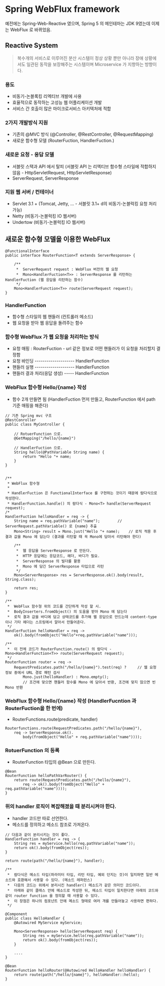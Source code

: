 # Spring WebFlux framework
예전에는 Spring-Web-Reactive 였으며, Spring 5 의 메인테마는 JDK 9였는데 이제는 WebFlux 로 바뀌었음.

## Reactive System
> 복수개의 서비스로 이루어진 분산 시스템이 정상 상황 뿐만 아니라 장애 상황에서도 일관된 동작을 보장해주는 시스템이며 Microservice 가 지향하는 방향이다.


### 용도
- 비동기-논블록킹 리엑티브 개발에 사용
- 효율적으로 동작하는 고성능 웹 어플리케이션 개발
- 서비스 간 호출이 많은 마이크로서비스 아키텍처에 적합


### 2가지 개발방식 지원
- 기존의 @MVC 방식 (@Controller, @RestController, @RequestMapping)
- 새로운 함수형 모델 (RouterFuction, HandlerFuction.) 

### 새로운 요청 - 응답 모델
- 서블릿 스택과 API 에서 탈피 (서블릿 API 는 리엑티브 함수형 스타일에 적합하지 않음 - HttpServletRequest, HttpServletResponse)
- ServerRequest, ServerResponse

### 지원 웹 서버 / 컨테이너
- Servlet 3.1 + (Tomcat, Jetty, ... - 서블릿 3.1+ d의 비동기-논블럭킹 요청 처리 가능) 
- Netty (비동기-논블럭킹 IO 웹서버)
- Undertow (비동기-논블럭킹 IO 웹서버)


## 새로운 함수형 모델을 이용한 WebFlux
```
@FunctionalInterface
public interface RouterFunction<T extends ServerResponse> {

    /**
     *  ServerRequest request : WebFlux 버전의 웹 요청  
     *  Mono<HandlerFuction<T>> : ServerResponse 를 리턴하는 HandlerFuction (웹 응답을 리턴하는 함수)
     */
    Mono<HandlerFunction<T>> route(ServerRequest request);
}
```

### HandlerFunction
- 함수형 스타일의 웹 핸들러 (컨트롤러 메소드)
- 웹 요청을 받아 웹 응답을 돌려주는 함수


### 함수형 WebFlux 가 웹 요청을 처리하는 방식
- 요청 매핑 : RouterFuction - url 같은 정보로 어떤 핸들러가 이 요청을 처리할지 결정함
- 요청 바인딩 -------------------- HandlerFunction
- 핸들러 실행 -------------------- HandlerFunction
- 핸들러 결과 처리(응답 생성) ----- HandlerFunction



### WebFlux 함수형 Hello/{name} 작성
- 함수 2개 만들면 됨 (HandlerFuction 먼저 만들고, RouterFunction 에서 path 기준 매핑을 해준다)

```
// 기존 Spring mvc 구조
@RestConroller
public class MyController {
    
    // RotuerFunction 으로.
    @GetMapping("/hello/{name}")   
    
    // HandlerFuction 으로.
    String hello(@PathVariable String name) {       
        return "Hello "+ name;             
    }
}


/**
 * WebFlux 함수형 
 *
 * HandlerFuction 은 FunctionalInterface 를 구현하는 것이기 때문에 람다식으로 작성한다. 
 * HandlerFunction.handle() 의 람다식 - Mono<T> handle(ServerRequest request);
/*
HandlerFuction helloHandler = req -> {
    String name = req.pathVariable("name");        // ServerRequest.pathVariable() 로 {name} 추출
    Mono<String> result = Mono.just("Hello "+ name);    // 로직 적용 후 결과 값을 Mono 에 담는다 (결과를 리턴할 때 꼭 Mono에 담아서 리턴해야 한다)

    /**
     *  웹 응답을 ServerResponse 로 만든다.
     *  HTTP 응답에는 응답코드, 헤더, 바디가 필요.
     *  ServerResponse 의 빌더를 활용
     *  Mono 에 담긴 ServerResponse 타입으로 리턴
     */
    Mono<ServerResponse> res = ServerResponse.ok().body(result, String.class);      

    return res;
}

/**
 *  WebFlux 함수형 위의 코드를 간단하게 작성 할 시. 
 *  BodyInserters.fromObject() 의 도움을 받아 Mono 에 담는다
 *  로직 결과 값을 바디에 담고 상태코드를 추가해 웹 응답으로 만드는데 content-type 이나 기타 헤더는 스프링에서 알아서 만들어준다.
 */
HandlerFuction helloHandler = req -> 
    ok().body(fromObject("Hello"+req.pathVariable("name")));
```

```
/**
 *  이 전체 코드가 RouterFunction.route() 의 람다식 - Mono<HandlerFunction<T>> route(ServerRequest request); 
 */
RouterFunction router = req -> 
    RequestPredicates.path("/hello/{name}").test(req) ?     // 웹 요청 정보 중에서 URL 경로 패턴 검사
        Mono.just(helloHandler) : Mono.empty();     
        // 조건에 맞으면 핸들러 함수를 Mono 에 담아서 반환, 조건에 맞지 않으면 빈 Mono 반환
```

### WebFlux 함수형 Hello/{name} 작성 (HandlerFucntion 과 RouterFuction을 한 번에)
- RouterFunctions.route(predicate, handler)

```
Routerfunctions.route(RequestPredicates.path("/hello/{name}"),
    req -> ServerResponse.ok().
        body(fromObject("Hello" + req.pathVariable("name"))));
```


### RotuerFunction 의 등록
- RouterFunction 타입의 @Bean 으로 만든다.

```
@Bean
RouterFunction helloPathVarRouter() {
    return route(RequestPredicates.path("/hello/{name}"), 
        req -> ok().body(fromObject("Hello" + req.pathVariable("name"))));
}
```

### 위의 handler 로직이 복잡해졌을 때 분리시켜야 한다.
- handler 코드만 따로 선언한다.
- 메소드를 정의하고 메소드 참조로 가져온다.

```
// 다음과 같이 분리시키는 것이 좋다.  
HandlerFunction handler = req -> {
    String res = myService.hello(req.pathVariable("name"));
    return ok().body(fromObject(res));
}

return route(path("/hello/{name}"), handler);
```


```
/**
 *  람다식은 메소드 타입(파라미터 타입, 리턴 타입, 예외 던지는 것)이 일치하면 일반 메소드와 호환해서 사용할 수 있다. (메소드 레퍼런스)
 *  다음의 코드는 위에서 분리시킨 handler() 메소드가 같은 의미인 코드이다. 
 *  아래와 같이 클래스 안에 메소드로 작성한 뒤, 메소드 타입이 일치한다면 아래의 코드와 같이 router function 을 정의할 때 사용할 수 있다.
 *  이 장점은 하나의 컴포넌트 안에 메소드 형태로 여러 개를 만들어놓고 사용하면 편하다. 
 */

@Component
public class HelloHandler {
    @Autowired MyService myService;

    Mono<ServerResponse> hello(ServerRequest req) {
        String res = myService.hello(req.pathVariable("name"));
        return ok().body(fromObject(res));
    }

    ....
}

@Bean
RouterFunction helloRouter(@Autowired HelloHandler helloHandler) {
    return route(path("/hello/{name}"), helloHandler::hello);
}
```